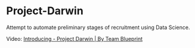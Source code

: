 # Project-Darwin
Attempt to automate preliminary stages of recruitment using Data Science.

Video: [Introducing - Project Darwin | By Team Blueprint](https://youtu.be/dAfU6YDgf8w)
